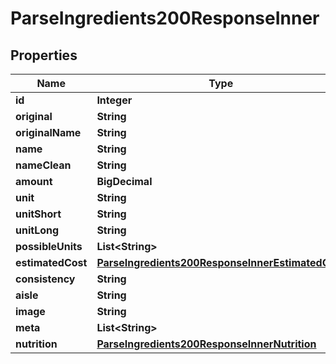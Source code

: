 

# ParseIngredients200ResponseInner


## Properties

| Name | Type | Description | Notes |
|------------ | ------------- | ------------- | -------------|
|**id** | **Integer** |  |  |
|**original** | **String** |  |  |
|**originalName** | **String** |  |  |
|**name** | **String** |  |  |
|**nameClean** | **String** |  |  |
|**amount** | **BigDecimal** |  |  |
|**unit** | **String** |  |  |
|**unitShort** | **String** |  |  |
|**unitLong** | **String** |  |  |
|**possibleUnits** | **List&lt;String&gt;** |  |  |
|**estimatedCost** | [**ParseIngredients200ResponseInnerEstimatedCost**](ParseIngredients200ResponseInnerEstimatedCost.md) |  |  |
|**consistency** | **String** |  |  |
|**aisle** | **String** |  |  |
|**image** | **String** |  |  |
|**meta** | **List&lt;String&gt;** |  |  |
|**nutrition** | [**ParseIngredients200ResponseInnerNutrition**](ParseIngredients200ResponseInnerNutrition.md) |  |  |



